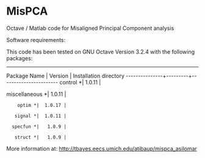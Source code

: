 MisPCA
======

Octave / Matlab code for Misaligned Principal Component analysis

Software requirements:

This code has been tested on GNU Octave Version 3.2.4 with the following packages:

----------------------------------------------------------------------
Package Name   | Version | Installation directory
---------------+---------+-----------------------
      control *|  1.0.11 |
      
miscellaneous *|  1.0.11 | 

        optim *|  1.0.17 | 
        
       signal *|  1.0.11 | 
       
      specfun *|   1.0.9 |
      
       struct *|   1.0.9 | 

More information at: http://tbayes.eecs.umich.edu/atibaup/mispca_asilomar